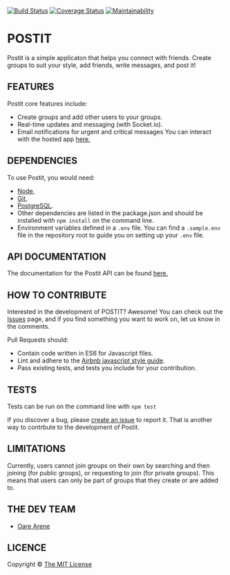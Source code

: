 [![Build Status](https://travis-ci.org/oahray/bc-24-postit.svg?branch=develop)](https://travis-ci.org/oahray/bc-24-postit) [![Coverage Status](https://coveralls.io/repos/github/oahray/bc-24-postit/badge.svg?branch=develop)](https://coveralls.io/github/oahray/bc-24-postit?branch=develop) [![Maintainability](https://api.codeclimate.com/v1/badges/fd7ec895fe92daa3d5b1/maintainability)](https://codeclimate.com/github/oahray/bc-24-postit/maintainability)

# POSTIT
Postit is a simple applicaton that helps you connect with friends. Create groups to suit your style, add friends, write messages, and post it!


## FEATURES

Postit core features include:
  - Create groups and add other users to your groups.
  - Real-time updates and messaging (with Socket.io).
  - Email notifications for urgent and critical messages
You can interact with the hosted app [here.](https://postit-ray.herokuapp.com)

## DEPENDENCIES

To use Postit, you would need: 
  - [Node](nodejs.org),
  - [Git](https://git-scm.com),
  - [PostgreSQL](https://www.postgresql.org/). 
  - Other dependencies are listed in the package.json and should be installed with `npm install` on the command line.
  - Environment variables defined in a `.env` file. You can find a `.sample.env` file in the repository root to guide you on setting up your `.env` file.

## API DOCUMENTATION

The documentation for the Postit API can be found [here.](https://postit-ray.herokuapp.com/api/v1/docs)

## HOW TO CONTRIBUTE

Interested in the development of POSTIT? Awesome! You can check out the [Issues](https://github.com/oahray/bc-24-postit/issues) page, and if you find something you want to work on, let us know in the comments.

Pull Requests should:
  - Contain code written in ES6 for Javascript files.
  - Lint and adhere to the [Airbnb javascript style guide](https://github.com/airbnb/javascript).
  - Pass existing tests, and tests you include for your contribution.

## TESTS

Tests can be run on the command line with `npm test`

If you discover a bug, please [create an issue](https://github.com/oahray/bc-24-postit/issues/new) to report it. That is another way to contrbute to the development of Postit.

## LIMITATIONS

Currently, users cannot join groups on their own by searching and then joining (for public groups), or requesting to join (for private groups). This means that users can only be part of groups that they create or are added to.

## THE DEV TEAM

- [Oare Arene](https://github.com/oahray)

## LICENCE

Copyright © [The MIT License](./LICENCE.md)
